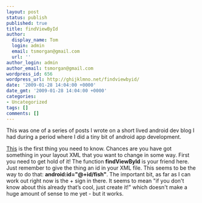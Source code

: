 ```yaml
---
layout: post
status: publish
published: true
title: findViewById
author:
  display_name: Tom
  login: admin
  email: tsmorgan@gmail.com
  url: ''
author_login: admin
author_email: tsmorgan@gmail.com
wordpress_id: 656
wordpress_url: http://ghijklmno.net/findviewbyid/
date: '2009-01-28 14:04:00 +0000'
date_gmt: '2009-01-28 14:04:00 +0000'
categories:
- Uncategorized
tags: []
comments: []
---
```

<p class="note">This was one of a series of posts I wrote on a short lived android dev blog I had during a period where I did a tiny bit of android app development.</p>
<p><div xmlns="http://www.w3.org/1999/xhtml"><a href="http://code.google.com/android/devel/ui/hooking.html">This</a> is the first thing you need to know. Chances are you have got something in your layout XML that you want to change in some way. First you need to get hold of it! The function <span style="font-weight: bold;">findViewById</span> is your friend here. Just remember to give the thing an id in your XML file. This seems to be the way to do that: <span style="font-weight: bold;">android:id="@+id/fish"</span>. The important bit, as far as I can work out right now is the + sign in there. It seems to mean "if you don't know about this already that&#8217;s cool, just create it!" which doesn't make a huge amount of sense to me yet - but it works.</div></p>

